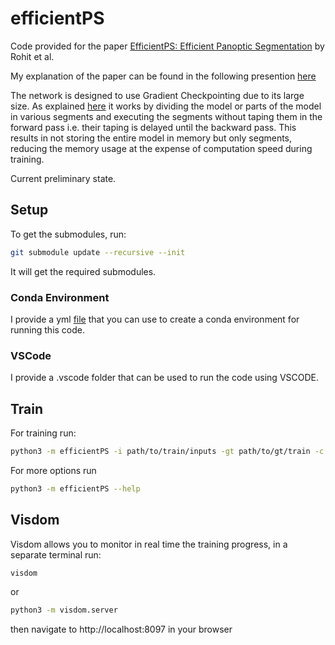 # efficientPS

Code provided for the paper [EfficientPS: Efficient Panoptic Segmentation](https://arxiv.org/pdf/2004.02307.pdf) by Rohit et al.

My explanation of the paper can be found in the following presention [here](https://docs.google.com/presentation/d/1eRmAbOkiaD6nZz-zaJMASPL7F_pegBrerSufvLhw0_Q/edit?usp=sharing)

The network is designed to use Gradient Checkpointing due to its large size. As explained [here](https://github.com/prigoyal/pytorch_memonger/blob/master/tutorial/Checkpointing_for_PyTorch_models.ipynb) it works by dividing the model or parts of the model in various segments and executing the segments without taping them in the forward pass i.e. their taping is delayed until the backward pass. This results in not storing the entire model in memory but only segments, reducing the memory usage at the expense of computation speed during training.

Current preliminary state.

## Setup

To get the submodules, run: 

```bash
git submodule update --recursive --init
```

It will get the required submodules.

### Conda Environment

I provide a yml [file](environment.yml) that you can use to create a conda environment for running this code.

### VSCode
I provide a .vscode folder that can be used to run the code using VSCODE.

## Train

For training run:

```bash
python3 -m efficientPS -i path/to/train/inputs -gt path/to/gt/train -c aachen -c bochum --no-traning-progress-plot --crop-sizes 512 --crop-sizes 1024 --minibatch-size 1 --traning-progress-plot
```

For more options run

```bash
python3 -m efficientPS --help
```

## Visdom

Visdom allows you to monitor in real time the training progress, in a separate terminal run:
```bash
visdom
```
or 
```bash
python3 -m visdom.server
```

then navigate to http://localhost:8097 in your browser

